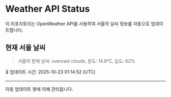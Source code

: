 
# Weather API Status

이 리포지토리는 OpenWeather API를 사용하여 서울의 날씨 정보를 자동으로 업데이트합니다.

## 현재 서울 날씨
> 서울의 현재 날씨: overcast clouds, 온도: 14.8°C, 습도: 62%

⏳ 업데이트 시간: 2025-10-23 01:14:52 (UTC)

---
자동 업데이트 봇에 의해 관리됩니다.
